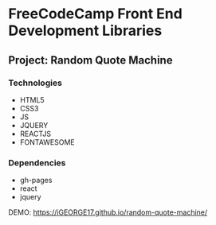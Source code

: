 # FreeCodeCamp Front End Development Libraries

## Project: Random Quote Machine

### Technologies
- HTML5
- CSS3
- JS
- JQUERY
- REACTJS
- FONTAWESOME

### Dependencies
 - gh-pages
 - react
 - jquery


DEMO: https://iGEORGE17.github.io/random-quote-machine/